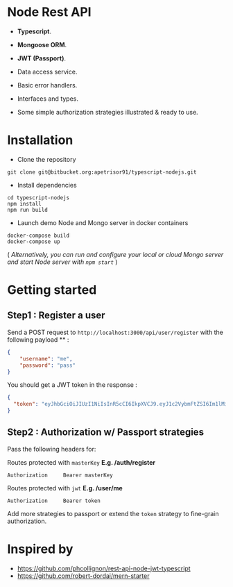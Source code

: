# Node Rest API
- **Typescript**.  
- **Mongoose ORM**.
- **JWT (Passport)**.

- Data access service.
- Basic error handlers.
- Interfaces and types.
- Some simple authorization strategies illustrated & ready to use.

# Installation
- Clone the repository
```
git clone git@bitbucket.org:apetrisor91/typescript-nodejs.git
```
- Install dependencies
```
cd typescript-nodejs
npm install
npm run build
```
- Launch demo Node and Mongo server in docker containers
```
docker-compose build
docker-compose up
```
( *Alternatively, you can run and configure your local or cloud Mongo server and start Node server with
`npm start`* )

# Getting started

## Step1 : Register a user
Send a POST request to `http://localhost:3000/api/user/register` 
with the following payload ** :
```json
{
	"username": "me",
	"password": "pass"
}
```
You should get a JWT token in the response :
```json
{
  "token": "eyJhbGciOiJIUzI1NiIsInR5cCI6IkpXVCJ9.eyJ1c2VybmFtZSI6Im1lMiIsImlhdCI6MTU1MDU4MTA4NH0.WN5D-BFLypnuklvO3VFQ5ucDjBT68R2Yc-gj8AlkRAs"
}
```
## Step2 : Authorization w/ Passport strategies
Pass the following headers for:

Routes protected with `masterKey` **E.g. /auth/register**
```
Authorization     Bearer masterKey
```

Routes protected with `jwt` **E.g. /user/me**
```
Authorization     Bearer token
```

Add more strategies to passport or extend the `token` strategy to fine-grain authorization.

# Inspired by
- https://github.com/phcollignon/rest-api-node-jwt-typescript
- https://github.com/robert-dordai/mern-starter